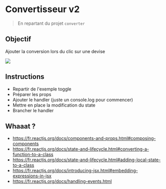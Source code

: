 # Convertisseur v2

> En repartant du projet `converter`

## Objectif

Ajouter la conversion lors du clic sur une devise

![](resultat.gif)

## Instructions

- Repartir de l'exemple toggle
- Préparer les props
- Ajouter le handler (juste un console.log pour commencer)
- Mettre en place la modification du state
- Brancher le handler


## Whaaat ?

- https://fr.reactjs.org/docs/components-and-props.html#composing-components
- https://fr.reactjs.org/docs/state-and-lifecycle.html#converting-a-function-to-a-class
- https://fr.reactjs.org/docs/state-and-lifecycle.html#adding-local-state-to-a-class
- https://fr.reactjs.org/docs/introducing-jsx.html#embedding-expressions-in-jsx
- https://fr.reactjs.org/docs/handling-events.html